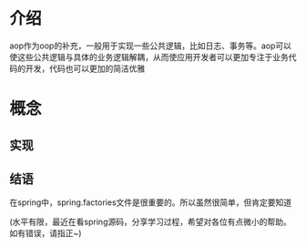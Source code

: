 # 介绍

aop作为oop的补充，一般用于实现一些公共逻辑，比如日志、事务等。aop可以使这些公共逻辑与具体的业务逻辑解耦，从而使应用开发者可以更加专注于业务代码的开发，代码也可以更加的简洁优雅



# 概念





## 实现

## 结语

在spring中，spring.factories文件是很重要的。所以虽然很简单，但肯定要知道

(水平有限，最近在看spring源码，分享学习过程，希望对各位有点微小的帮助。如有错误，请指正~)